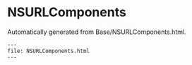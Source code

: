 
# NSURLComponents

Automatically generated from Base/NSURLComponents.html.

``` {raw} html
---
file: NSURLComponents.html
---
```
